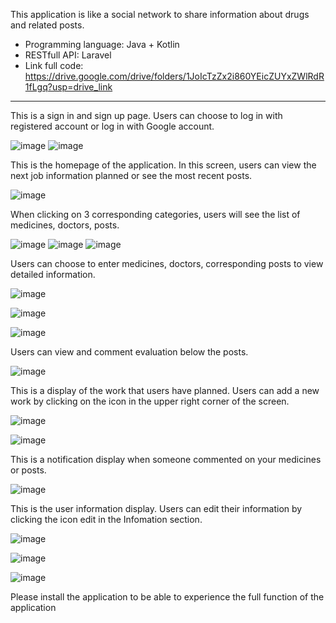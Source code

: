 This application is like a social network to share information about drugs and related posts. 
- Programming language: Java + Kotlin
- RESTfull API: Laravel
- Link full code: https://drive.google.com/drive/folders/1JoIcTzZx2i860YEicZUYxZWlRdR1fLgq?usp=drive_link
--------------------------------------------------------
This is a sign in and sign up page. Users can choose to log in with registered account or log in with Google account.

![image](https://github.com/ntluangoc/healthcareFinal/assets/142461745/ccd8f6db-ce0a-4c2c-85a6-25216e13d736) 
![image](https://github.com/ntluangoc/healthcareFinal/assets/142461745/23094bd4-d126-4a20-ad1d-d568932ff7d1)

This is the homepage of the application. In this screen, users can view the next job information planned or see the most recent posts.

![image](https://github.com/ntluangoc/healthcareFinal/assets/142461745/046becd9-9c41-4a1f-8158-5152c055165a)

When clicking on 3 corresponding categories, users will see the list of medicines, doctors, posts.

![image](https://github.com/ntluangoc/healthcareFinal/assets/142461745/c5174205-44cc-4713-859a-f1aefb921f23) 
![image](https://github.com/ntluangoc/healthcareFinal/assets/142461745/f85168fc-0384-4039-908b-f07e38092b8a) 
![image](https://github.com/ntluangoc/healthcareFinal/assets/142461745/9cd91f82-d9ac-4b32-b637-e4aef5fa744f)

Users can choose to enter medicines, doctors, corresponding posts to view detailed information.

![image](https://github.com/ntluangoc/healthcareFinal/assets/142461745/3b60c489-5ae3-4e17-aef9-4562f0fe7b4a) 

![image](https://github.com/ntluangoc/healthcareFinal/assets/142461745/0d18b496-ddcc-461a-bbfe-86ad3657136b) 

![image](https://github.com/ntluangoc/healthcareFinal/assets/142461745/51622728-20d9-4836-93e6-7cf2943e2fec)

Users can view and comment evaluation below the posts.

![image](https://github.com/ntluangoc/healthcareFinal/assets/142461745/d5b4f9fd-e0da-419d-b6db-2b0090779d71)

This is a display of the work that users have planned. Users can add a new work by clicking on the icon in the upper right corner of the screen.

![image](https://github.com/ntluangoc/healthcareFinal/assets/142461745/d978d71c-a9fa-42d4-b581-8121c0ca094f) 

![image](https://github.com/ntluangoc/healthcareFinal/assets/142461745/b4de071e-6b36-4393-a1d1-c39a06b84612)

This is a notification display when someone commented on your medicines or posts.

![image](https://github.com/ntluangoc/healthcareFinal/assets/142461745/8ae52cd2-3436-4757-8083-5d40433c0c48)

This is the user information display. Users can edit their information by clicking the icon edit in the Infomation section.

![image](https://github.com/ntluangoc/healthcareFinal/assets/142461745/c7f6539b-e06e-4e14-9cde-ef83bc6f646e) 

![image](https://github.com/ntluangoc/healthcareFinal/assets/142461745/ce9569ce-e3db-4d4d-9570-f4014e1d82cd) 

![image](https://github.com/ntluangoc/healthcareFinal/assets/142461745/99d2fcd2-3b8e-4898-9df3-6f51144c08e0)

Please install the application to be able to experience the full function of the application











